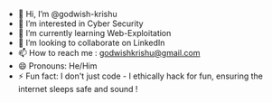 - 👋 Hi, I’m @godwish-krishu
- 👀 I’m interested in Cyber Security
- 🌱 I’m currently learning Web-Exploitation
- 💞️ I’m looking to collaborate on LinkedIn
- 📫 How to reach me : godwishkrishu@gmail.com
- 😄 Pronouns: He/Him
- ⚡ Fun fact: I don't just code - I ethically hack for fun, ensuring the internet sleeps safe and sound !

<!---
godwish-krishu/godwish-krishu is a ✨ special ✨ repository because its `README.md` (this file) appears on your GitHub profile.
You can click the Preview link to take a look at your changes.
--->
